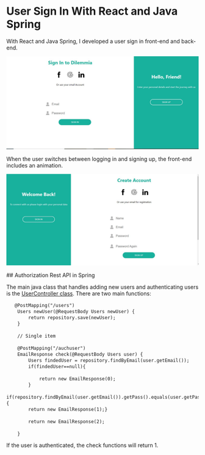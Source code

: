 # User Sign In With React and Java Spring

With React and Java Spring, I developed a user sign in front-end and back-end.

![AddFlashcard-1](SignIn.JPG)

When the user switches between logging in and signing up, the front-end includes an animation.

![AddFlashcard-2](SignUp.JPG)

## Authorization Rest API in Spring

The main java class that handles adding new users and authenticating users is the [UserController class](https://github.com/ErfanTagh/React-Register-Form/blob/master/spring-backend/src/main/java/com/example/demo/UsersController.java). There are two main functions:

```
   @PostMapping("/users")
    Users newUser(@RequestBody Users newUser) {
        return repository.save(newUser);
    }

    // Single item

    @PostMapping("/auchuser")
    EmailResponse check(@RequestBody Users user) {
        Users findedUser = repository.findByEmail(user.getEmail());
        if(findedUser==null){

            return new EmailResponse(0);
        }
         if(repository.findByEmail(user.getEmail()).getPass().equals(user.getPass())){
        return new EmailResponse(1);}

        return new EmailResponse(2);

    }

```

If the user is authenticated, the check functions will return 1.

